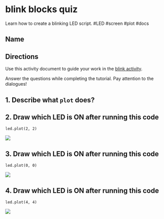 # blink blocks quiz

Learn how to create a blinking LED script. #LED #screen  #plot #docs

## Name

## Directions

Use this activity document to guide your work in the [blink activity](/microbit/lessons/blink/activity).

Answer the questions while completing the tutorial. Pay attention to the dialogues!

## 1. Describe what `plot` does?



## 2. Draw which LED is ON after running this code

```blocks
led.plot(2, 2)

```

![](/static/mb/empty-microbit.png)

## 3. Draw which LED is ON after running this code

```blocks
led.plot(0, 0)

```

![](/static/mb/empty-microbit.png)

## 4. Draw which LED is ON after running this code


```blocks
led.plot(4, 4)

```


![](/static/mb/empty-microbit.png)

